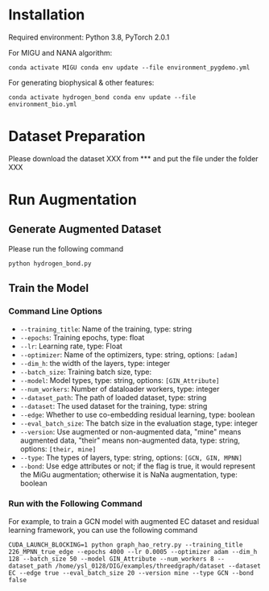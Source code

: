# Installation

Required environment: Python 3.8, PyTorch 2.0.1

For MIGU and NANA algorithm: 

```
conda activate MIGU conda env update --file environment_pygdemo.yml
```

For generating biophysical & other features: 

```
conda activate hydrogen_bond conda env update --file environment_bio.yml
```

# Dataset Preparation

Please download the dataset XXX from *** and put the file under the folder XXX

# Run Augmentation

## Generate Augmented Dataset

Please run the following command

```
python hydrogen_bond.py
```

## Train the Model

### Command Line Options

- ``--training_title``:  Name of the training, type: string
- ``--epochs``: Training epochs, type: float 
- ``--lr``: Learning rate, type: Float
- ``--optimizer``: Name of the optimizers, type: string, options: ``[adam]``
- ``--dim_h``: the width of the layers, type: integer
- ``--batch_size``: Training batch size, type: 
- ``--model``: Model types, type: string, options: ``[GIN_Attribute]``
- ``--num_workers``: Number of dataloader workers, type: integer
- ``--dataset_path``: The path of loaded dataset, type: string
- ``--dataset``: The used dataset for the training, type: string
- ``--edge``: Whether to use co-embedding residual learning, type: boolean
- ``--eval_batch_size``: The batch size in the evaluation stage, type: integer
- ``--version``: Use augmented or non-augmented data, "mine" means augmented data, "their" means non-augmented data, type: string, options: ``[their, mine]``
- ``--type``: The types of layers, type: string, options: ``[GCN, GIN, MPNN]``
- ``--bond``: Use edge attributes or not; if the flag is true, it would represent the MiGu augmentation; otherwise it is NaNa augmentation, type: boolean

### Run with the Following Command

For example, to train a GCN model with augmented EC dataset and residual learning framework, you can use the following command

```
CUDA_LAUNCH_BLOCKING=1 python graph_hao_retry.py --training_title 226_MPNN_true_edge --epochs 4000 --lr 0.0005 --optimizer adam --dim_h 128 --batch_size 50 --model GIN_Attribute --num_workers 8 --dataset_path /home/ysl_0128/DIG/examples/threedgraph/dataset --dataset EC --edge true --eval_batch_size 20 --version mine --type GCN --bond false
```
